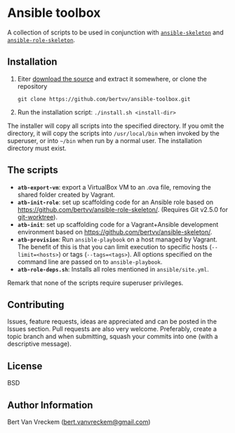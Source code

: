 # Ansible toolbox

A collection of scripts to be used in conjunction with [`ansible-skeleton`](https://github.com/bertvv/ansible-skeleton) and [`ansible-role-skeleton`](https://github.com/bertvv/ansible-role-skeleton).

## Installation

1. Eiter [download the source](https://github.com/bertvv/ansible-toolbox/archive/master.zip) and extract it somewhere, or clone the repository

    `git clone https://github.com/bertvv/ansible-toolbox.git`

2. Run the installation script: `./install.sh <install-dir>`

The installer will copy all scripts into the specified directory. If you omit the directory, it will copy the scripts into `/usr/local/bin` when invoked by the superuser, or into `~/bin` when run by a normal user. The installation directory must exist.

## The scripts

- **`atb-export-vm`**: export a VirtualBox VM to an .ova file, removing the shared folder created by Vagrant.
- **`atb-init-role`**: set up scaffolding code for an Ansible role based on <https://github.com/bertvv/ansible-role-skeleton/>. (Requires Git v2.5.0 for [git-worktree](https://git-scm.com/docs/git-worktree)).
- **`atb-init`**: set up scaffolding code for a Vagrant+Ansible development environment based on <https://github.com/bertvv/ansible-skeleton/>.
- **`atb-provision`**: Run `ansible-playbook` on a host managed by Vagrant. The benefit of this is that you can limit execution to specific hosts (`--limit=<hosts>`) or tags (`--tags=<tags>`). All options specified on the command line are passed on to `ansible-playbook`.
- **`atb-role-deps.sh`**: Installs all roles mentioned in `ansible/site.yml`.

Remark that none of the scripts require superuser privileges.

## Contributing

Issues, feature requests, ideas are appreciated and can be posted in the Issues section. Pull requests are also very welcome. Preferably, create a topic branch and when submitting, squash your commits into one (with a descriptive message).

## License

BSD

## Author Information

Bert Van Vreckem (bert.vanvreckem@gmail.com)

